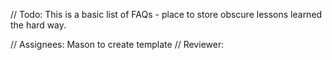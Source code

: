 // Todo: This is a basic list of FAQs - place to store obscure lessons learned the hard way.

// Assignees: Mason to create template
// Reviewer:
